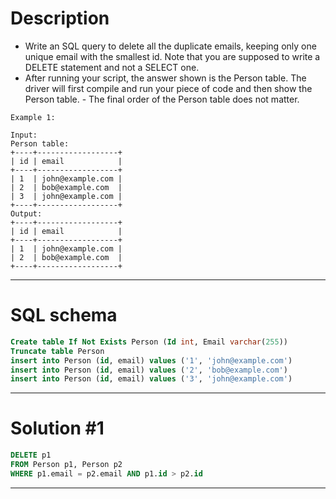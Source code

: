 # Description
- Write an SQL query to delete all the duplicate emails, keeping only one unique email with the smallest id. Note that you are supposed to write a DELETE statement and not a SELECT one.
- After running your script, the answer shown is the Person table. The driver will first compile and run your piece of code and then show the Person table. - The final order of the Person table does not matter.

```
Example 1:

Input: 
Person table:
+----+------------------+
| id | email            |
+----+------------------+
| 1  | john@example.com |
| 2  | bob@example.com  |
| 3  | john@example.com |
+----+------------------+
Output: 
+----+------------------+
| id | email            |
+----+------------------+
| 1  | john@example.com |
| 2  | bob@example.com  |
+----+------------------+
```
***

# SQL schema
```sql
Create table If Not Exists Person (Id int, Email varchar(255))
Truncate table Person
insert into Person (id, email) values ('1', 'john@example.com')
insert into Person (id, email) values ('2', 'bob@example.com')
insert into Person (id, email) values ('3', 'john@example.com')
```
***

# Solution #1
```sql
DELETE p1
FROM Person p1, Person p2
WHERE p1.email = p2.email AND p1.id > p2.id
```
***
